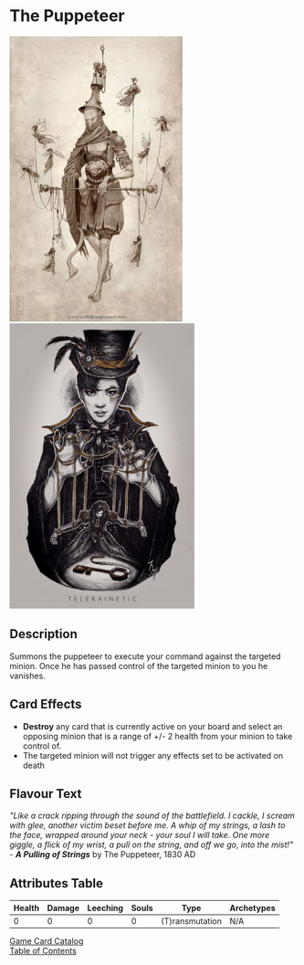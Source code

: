 # __The Puppeteer__
<img src="../../card_images/n_the_puppeteer.jpg" height="500" />
<img src="../../card_images/n_the_puppeteer_2.jpg" height="500" />

## __Description__
Summons the puppeteer to execute your command against the targeted minion. Once he has passed control of the targeted minion to you he vanishes.

## __Card Effects__
- __Destroy__ any card that is currently active on your board and select an opposing minion that is a range of +/- 2 health from your minion to take control of.
- The targeted minion will not trigger any effects set to be activated on death

## __Flavour Text__
_"Like a crack ripping through the sound of the battlefield. I cackle, I scream with glee, another victim beset before me. A whip of my strings, a lash to the face, wrapped around your neck - your soul I will take. One more giggle, a flick of my wrist, a pull on the string, and off we go, into the mist!"_ - ___A Pulling of Strings___ by The Puppeteer, 1830 AD

## __Attributes Table__
| Health  | Damage  | Leeching | Souls | Type            | Archetypes |
|---------|---------|----------|-------|-----------------|------------|
| 0       | 0       | 0        | 0     | (T)ransmutation |  N/A       |

[Game Card Catalog](../../04_game_card_catalog.md)  
[Table of Contents](../../01_table_of_contents.md)
